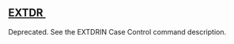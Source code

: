 ## [EXTDR ](https://nexus.hexagon.com/documentationcenter/bundle/MSC_Nastran_2022.4/page/Nastran_Combined_Book/qrg/parameters/TOC.EXTDR.xhtml)

Deprecated. See the EXTDRIN Case Control command description.

